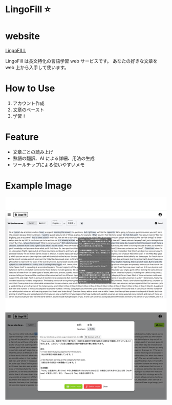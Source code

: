 # LingoFill ⭐️

# website

[LingoFILL](https://www.lingo-fill.com)

LingoFill は長文特化の言語学習 web サービスです。
あなたの好きな文章を web 上から入手して使います。

# How to Use

1. アカウント作成
2. 文章のペースト
3. 学習！

# Feature

- 文章ごとの読み上げ
- 熟語の翻訳、AI による詳細、用法の生成
- ツールチップによる使いやすいメモ

# Example Image

![home](./public/lingo_fill.png)
![home](./public/modal.png)
